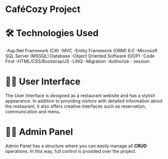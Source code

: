 # CaféCozy Project

# 🛠️ Technologies Used
-Asp.Net Framework (C#) -MVC -Entity Framework (ORM) 6.0 -Microsoft SQL Server (MSSQL) Database -Object Oriented Software (OOP) -Code First -HTML/CSS/Bootstrap/JS -LINQ -Migration -Authorize - session

# 👩‍💻 User Interface
The User Interface is designed as a restaurant website and has a stylish appearance. In addition to providing visitors with detailed information about the restaurant, it also offers creative interfaces such as reservation, communication and menu.

# 👨‍💼 Admin Panel
Admin Panel has a structure where you can easily manage all **CRUD** operations. In this way, full control is provided over the project.
